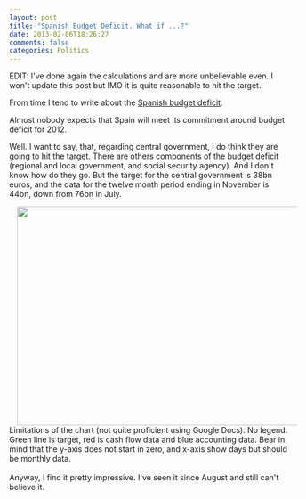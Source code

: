```yaml
---
layout: post
title: "Spanish Budget Deficit. What if ...?"
date: 2013-02-06T18:26:27
comments: false
categories: Politics
---
```


EDIT: I've done again the calculations and are more unbelievable even. I won't update this post but IMO it is quite reasonable to hit the target.


From time I tend to write about the <a href="http://gonfva.blogspot.co.uk/2012/09/june-deficit-was-854.html">Spanish budget deficit</a>.


Almost nobody expects that Spain will meet its commitment around budget deficit for 2012.


Well. I want to say, that, regarding central government, I do think they are going to hit the target. There are others components of the budget deficit (regional and local government, and social security agency). And I don't know how do they go. But the target for the central government is 38bn euros, and the data for the twelve month period ending in November is 44bn, down from 76bn in July.



<div class="separator" style="clear: both; text-align: center;"><a href="http://4.bp.blogspot.com/-DdICElK_2yU/UNNqzuUTL0I/AAAAAAAAAZM/ZXeLmj0wJ2I/s1600/chart_2.png" imageanchor="1" style="margin-left: 1em; margin-right: 1em;"><img border="0" height="393" src="http://4.bp.blogspot.com/-DdICElK_2yU/UNNqzuUTL0I/AAAAAAAAAZM/ZXeLmj0wJ2I/s640/chart_2.png" width="640" /></a></div><div class="separator" style="clear: both; text-align: left;">Limitations of the chart (not quite proficient using Google Docs). No legend. Green line is target, red is cash flow data and blue accounting data. Bear in mind that the y-axis does not start in zero, and x-axis show days but should be monthly data.</div><div class="separator" style="clear: both; text-align: left;"><br /></div><div class="separator" style="clear: both; text-align: left;">Anyway, I find it pretty impressive. I've seen it since August and still can't believe it.</div><div class="separator" style="clear: both; text-align: center;"><br /></div><br />
